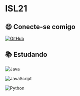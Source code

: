 
# ISL21

## 😄 Conecte-se comigo
[![GitHub](https://img.shields.io/badge/GitHub-000?style=for-the-badge&logo=GitHub)](https://www.GitHub.com/ISL21/)

## 📚 Estudando
![Java](https://img.shields.io/badge/Java-000?style=for-the-badge&logo=java)

![JavaScript](https://img.shields.io/badge/JavaScript-000?style=for-the-badge&logo=javascript)

![Python](https://img.shields.io/badge/Python-000?style=for-the-badge&logo=python)


